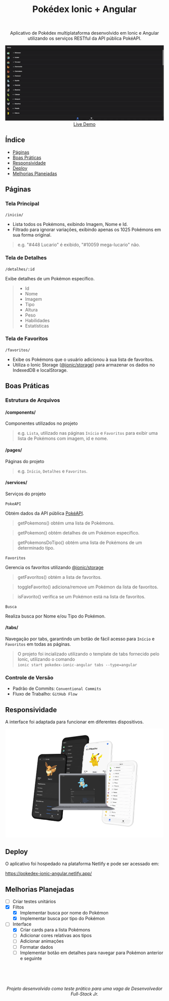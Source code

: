 <div align="center">
<h1> Pokédex Ionic + Angular </h1>
<br>
<p>
  Aplicativo de Pokédex multiplataforma desenvolvido em Ionic e Angular utilizando os serviços RESTful da API pública PokéAPI.
</p>
<img src="docs/pokedex-ionic-angular.gif">
<br>
<a href="https://pokedex-ionic-angular.netlify.app/">Live Demo</a>
</div>

## Índice

- [Páginas](#páginas)
- [Boas Práticas](#boas-práticas)
- [Responsividade](#responsividade)
- [Deploy](#deploy)
- [Melhorias Planejadas](#melhorias-planejadas)

## Páginas

### Tela Principal

`/inicio/`

- Lista todos os Pokémons, exibindo Imagem, Nome e Id.
- Filtrado para ignorar variações, exibindo apenas os 1025 Pokémons em sua forma original.

> e.g. "#448 Lucario" é exibido, "#10059 mega-lucario" não.

### Tela de Detalhes

`/detalhes/:id`

Exibe detalhes de um Pokémon específico.

> - Id
> - Nome
> - Imagem
> - Tipo
> - Altura
> - Peso
> - Habilidades
> - Estatísticas

### Tela de Favoritos

`/favoritos/`

- Exibe os Pokémons que o usuário adicionou à sua lista de favoritos.
- Utiliza o Ionic Storage ([@ionic/storage](https://github.com/ionic-team/ionic-storage)) para armazenar os dados no IndexedDB e localStorage.

## Boas Práticas

### Estrutura de Arquivos

#### /components/

Componentes utilizados no projeto

> e.g. `Lista`, utilizado nas páginas `Início` e `Favoritos` para exibir uma lista de Pokémons com imagem, id e nome.

#### /pages/

Páginas do projeto

> e.g. `Início`, `Detalhes` e `Favoritos`.

#### /services/

Serviços do projeto

`PokeAPI`

Obtém dados da API pública [PokéAPI](https://pokeapi.co/).

> getPokemons() obtém uma lista de Pokémons.

> getPokemon() obtém detalhes de um Pokémon específico.

> getPokemonsDoTipo() obtém uma lista de Pokémons de um determinado tipo.

`Favoritos`

Gerencia os favoritos utilizando [@ionic/storage](https://github.com/ionic-team/ionic-storage)

> getFavoritos() obtém a lista de favoritos.

> toggleFavorito() adiciona/remove um Pokémon da lista de favoritos.

> isFavorito() verifica se um Pokémon está na lista de favoritos.

`Busca`

Realiza busca por Nome e/ou Tipo do Pokémon.

#### /tabs/

Navegação por tabs, garantindo um botão de fácil acesso para `Início` e `Favoritos` em todas as páginas.

> O projeto foi incializado utilizando o template de tabs fornecido pelo Ionic, utilizando o comando<br>`ionic start pokedex-ionic-angular tabs --type=angular`

### Controle de Versão

- Padrão de Commits: `Conventional Commits`
- Fluxo de Trabalho: `GitHub Flow`

## Responsividade

A interface foi adaptada para funcionar em diferentes dispositivos.

<div align="center">
<img src="docs/responsivo.png">
</div>

## Deploy

O aplicativo foi hospedado na plataforma Netlify e pode ser acessado em:

https://pokedex-ionic-angular.netlify.app/

## Melhorias Planejadas

- [ ] Criar testes unitários
- [x] Filtos
  - [x] Implementar busca por nome do Pokémon
  - [x] Implementar busca por tipo do Pokémon
- [ ] Interface
  - [x] Criar cards para a lista Pokémons
  - [ ] Adicionar cores relativas aos tipos
  - [ ] Adicionar animações
  - [ ] Formatar dados
  - [ ] Implementar botão em detalhes para navegar para Pokémon anterior e seguinte

<br><br><br>

_<p align="center">Projeto desenvolvido como teste prático para uma vaga de Desenvolvedor Full-Stack Jr.</p>_
